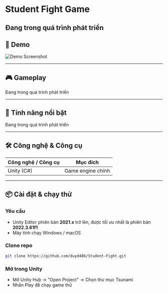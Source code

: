 # Student Fight Game
Đang trong quá trình phát triển
---

## 📸 Demo

![Demo Screenshot](./Screenshots/demo.png)

---

## 🎮 Gameplay

Đang trong quá trình phát triển

---

## 🧩 Tính năng nổi bật

Đang trong quá trình phát triển

---

## 🛠️ Công nghệ & Công cụ

| Công nghệ / Công cụ | Mục đích |
|---------------------|----------|
| Unity (C#)          | Game engine chính |

---

## 📦 Cài đặt & chạy thử

### Yêu cầu
- Unity Editor phiên bản **2021.x** trở lên, được tối ưu nhất là phiên bản **2022.3.61f1**
- Máy tính chạy Windows / macOS

### Clone repo

```bash
git clone https://github.com/duyd486/Student-Fight.git
```
### Mở trong Unity
- Mở Unity Hub → "Open Project" → Chọn thư mục Tsunami
- Nhấn Play để chạy game thử

